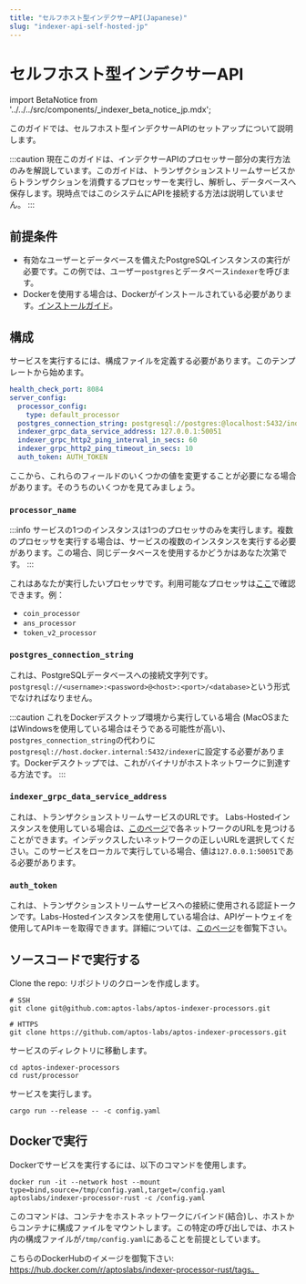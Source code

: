 ```yaml
---
title: "セルフホスト型インデクサーAPI(Japanese)"
slug: "indexer-api-self-hosted-jp"
---
```


# セルフホスト型インデクサーAPI

import BetaNotice from '../../../src/components/\_indexer_beta_notice_jp.mdx';

<BetaNotice />

このガイドでは、セルフホスト型インデクサーAPIのセットアップについて説明します。

:::caution
現在このガイドは、インデクサーAPIのプロセッサー部分の実行方法のみを解説しています。このガイドは、トランザクションストリームサービスからトランザクションを消費するプロセッサーを実行し、解析し、データベースへ保存します。現時点ではこのシステムにAPIを接続する方法は説明していません。
:::

## 前提条件

- 有効なユーザーとデータベースを備えたPostgreSQLインスタンスの実行が必要です。この例では、ユーザー`postgres`とデータベース`indexer`を呼びます。
- Dockerを使用する場合は、Dockerがインストールされている必要があります。[インストールガイド](https://docs.docker.com/get-docker/)。

## 構成

サービスを実行するには、構成ファイルを定義する必要があります。このテンプレートから始めます。

```yaml
health_check_port: 8084
server_config:
  processor_config:
    type: default_processor
  postgres_connection_string: postgresql://postgres:@localhost:5432/indexer
  indexer_grpc_data_service_address: 127.0.0.1:50051
  indexer_grpc_http2_ping_interval_in_secs: 60
  indexer_grpc_http2_ping_timeout_in_secs: 10
  auth_token: AUTH_TOKEN
```

ここから、これらのフィールドのいくつかの値を変更することが必要になる場合があります。そのうちのいくつかを見てみましょう。

### `processor_name`

:::info
サービスの1つのインスタンスは1つのプロセッサのみを実行します。複数のプロセッサを実行する場合は、サービスの複数のインスタンスを実行する必要があります。この場合、同じデータベースを使用するかどうかはあなた次第です。
:::

これはあなたが実行したいプロセッサです。利用可能なプロセッサは[ここ](https://github.com/aptos-labs/aptos-indexer-processors/blob/main/rust/processor/src/processors/mod.rs#L23)で確認できます。例：

- `coin_processor`
- `ans_processor`
- `token_v2_processor`

### `postgres_connection_string`

 これは、PostgreSQLデータベースへの接続文字列です。`postgresql://<username>:<password>@<host>:<port>/<database>`という形式でなければなりません。

:::caution
これをDockerデスクトップ環境から実行している場合 (MacOSまたはWindowsを使用している場合はそうである可能性が高い)、`postgres_connection_string`の代わりに`postgresql://host.docker.internal:5432/indexer`に設定する必要があります。Dockerデスクトップでは、これがバイナリがホストネットワークに到達する方法です。
:::

### `indexer_grpc_data_service_address`

これは、トランザクションストリームサービスのURLです。 Labs-Hostedインスタンスを使用している場合は、[このページ](../txn-stream/labs-hosted)で各ネットワークのURLを見つけることができます。インデックスしたいネットワークの正しいURLを選択してください。このサービスをローカルで実行している場合、値は`127.0.0.1:50051`である必要があります。

### `auth_token`

これは、トランザクションストリームサービスへの接続に使用される認証トークンです。Labs-Hostedインスタンスを使用している場合は、APIゲートウェイを使用してAPIキーを取得できます。詳細については、[このページ](/indexer/txn-stream/labs-hosted)を御覧下さい。


## ソースコードで実行する

Clone the repo:
リポジトリのクローンを作成します。

```
# SSH
git clone git@github.com:aptos-labs/aptos-indexer-processors.git

# HTTPS
git clone https://github.com/aptos-labs/aptos-indexer-processors.git
```

サービスのディレクトリに移動します。

```
cd aptos-indexer-processors
cd rust/processor
```

サービスを実行します。

```
cargo run --release -- -c config.yaml
```

## Dockerで実行

<!--
This doesn't actually work this very moment because:

1. We don't yet publish the image as indexer-processor-rust
2. We don't tag it as latest.

We'll do that soon though: https://aptos-org.slack.com/archives/C04PRP1K1FZ/p1692732083583659
-->

Dockerでサービスを実行するには、以下のコマンドを使用します。

```
docker run -it --network host --mount type=bind,source=/tmp/config.yaml,target=/config.yaml aptoslabs/indexer-processor-rust -c /config.yaml
```

このコマンドは、コンテナをホストネットワークにバインド(結合)し、ホストからコンテナに構成ファイルをマウントします。この特定の呼び出しでは、ホスト内の構成ファイルが`/tmp/config.yaml`にあることを前提としています。

こちらのDockerHubのイメージを御覧下さい: https://hub.docker.com/r/aptoslabs/indexer-processor-rust/tags。
